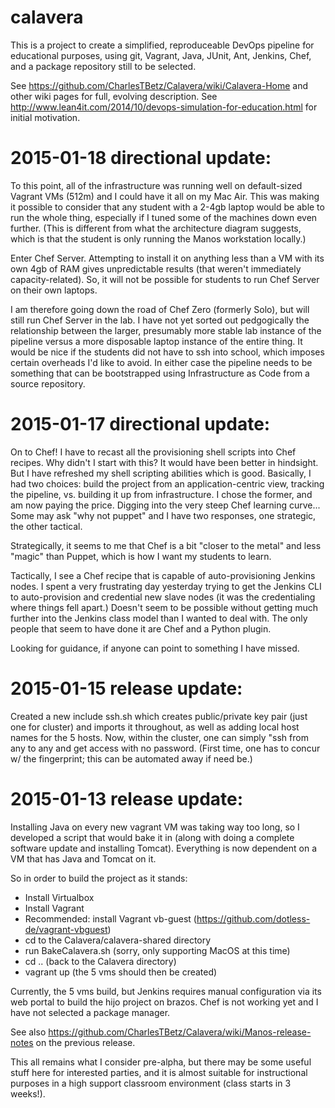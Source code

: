 calavera
========

This is a project to create a simplified, reproduceable DevOps pipeline for educational purposes, using git, Vagrant, Java, JUnit, Ant, Jenkins, Chef, and a package repository still to be selected.  

See https://github.com/CharlesTBetz/Calavera/wiki/Calavera-Home and other wiki pages for full, evolving description. See http://www.lean4it.com/2014/10/devops-simulation-for-education.html for initial motivation. 

2015-01-18 directional update:
========
To this point, all of the infrastructure was running well on default-sized Vagrant VMs (512m) and I could have it all on my Mac Air. This was making it possible to consider that any student with a 2-4gb laptop would be able to run the whole thing, especially if I tuned some of the machines down even further. (This is different from what the architecture diagram suggests, which is that the student is only running the Manos workstation locally.)

Enter Chef Server. Attempting to install it on anything less than a VM with its own 4gb of RAM gives unpredictable results (that weren't immediately capacity-related). So, it will not be possible for students to run Chef Server on their own laptops. 

I am therefore going down the road of Chef Zero (formerly Solo), but will still run Chef Server in the lab. I have not yet sorted out pedgogically the relationship between the larger, presumably more stable lab instance of the pipeline versus a more disposable laptop instance of the entire thing. It would be nice if the students did not have to ssh into school, which imposes certain overheads I'd like to avoid. In either case the pipeline needs to be something that can be bootstrapped using Infrastructure as Code from a source repository. 

2015-01-17 directional update:
========
On to Chef! I have to recast all the provisioning shell scripts into Chef recipes. Why didn't I start with this? It would have been better in hindsight. But I have refreshed my shell scripting abilities which is good. Basically, I had two choices: build the project from an application-centric view, tracking the pipeline, vs. building it up from infrastructure. I chose the former, and am now paying the price. Digging into the very steep Chef learning curve... 
Some may ask "why not puppet" and I have two responses, one strategic, the other tactical. 

Strategically, it seems to me that Chef is a bit "closer to the metal" and less "magic" than Puppet, which is how I want my students to learn. 

Tactically, I see a Chef recipe that is capable of auto-provisioning Jenkins nodes. I spent a very frustrating day yesterday trying to get the Jenkins CLI to auto-provision and credential new slave nodes (it was the credentialing where things fell apart.) Doesn't seem to be possible without getting much further into the Jenkins class model than I wanted to deal with. The only people that seem to have done it are Chef and a Python plugin. 

Looking for guidance, if anyone can point to something I have missed. 

2015-01-15 release update:
========
Created a new include ssh.sh which creates public/private key pair (just one for cluster) and imports it throughout, as well as adding local host names for the 5 hosts. Now, within the cluster, one can simply "ssh <hostname> from any to any and get access with no password. (First time, one has to concur w/ the fingerprint; this can be automated away if need be.)

2015-01-13 release update:
========

Installing Java on every new vagrant VM was taking way too long, so I developed a script that would bake it in (along with doing a complete software update and installing Tomcat). Everything is now dependent on a VM that has Java and Tomcat on it. 

So in order to build the project as it stands:

- Install Virtualbox
- Install Vagrant
- Recommended: install Vagrant vb-guest (https://github.com/dotless-de/vagrant-vbguest)
- cd to the Calavera/calavera-shared directory
- run BakeCalavera.sh (sorry, only supporting MacOS at this time)
- cd .. (back to the Calavera directory)
- vagrant up (the 5 vms should then be created)

Currently, the 5 vms build, but Jenkins requires manual configuration via its web portal to build the hijo project on brazos. Chef is not working yet and I have not selected a package manager.

See also https://github.com/CharlesTBetz/Calavera/wiki/Manos-release-notes on the previous release.

This all remains what I consider pre-alpha, but there may be some useful stuff here for interested parties, and it is almost suitable for instructional purposes in a high support classroom environment (class starts in 3 weeks!). 
